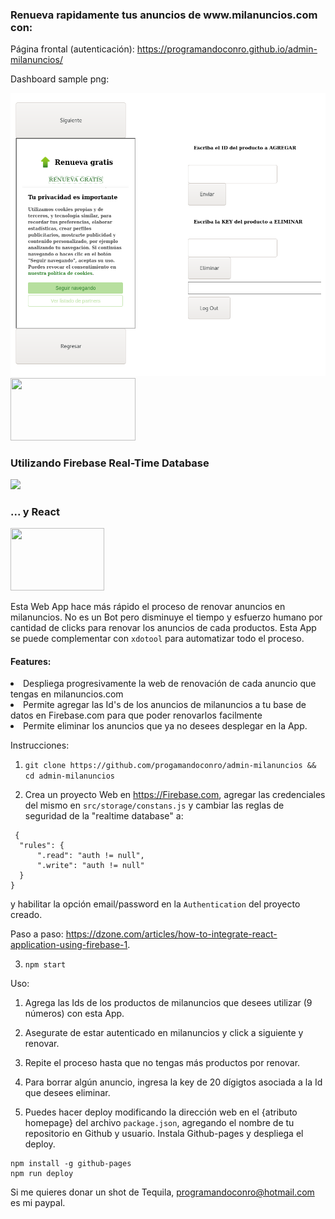 <html>
<h3> Renueva rapidamente tus anuncios de www.milanuncios.com con: </h3>
 
 Página frontal (autenticación):
 https://programandoconro.github.io/admin-milanuncios/
 
 Dashboard sample png:
 <div> <img src='https://raw.githubusercontent.com/progamandoconro/admin-milanuncios/master/sample.png' /> </div>
 
<img class="center" height="100" width="200" src='https://scm-milanuncios-frontend-pro.milanuncios.com/statics/images/common/logo.2676833a05.svg'/>
 
 <h3>Utilizando Firebase Real-Time Database </h3>
 
 <img class="center" src='https://www.gstatic.com/devrel-devsite/prod/vbf4f3f66222b8c8c17b31375459c4f918489da36926d67ecaab655b9dc1cf00f/firebase/images/lockup.png'/>
 
 <h3>... y React </h3>
 <img class="center" height="100" width="150" src='https://s3-us-west-2.amazonaws.com/devcodepro/media/blog/como-funciona-reactjs.png'/>
 

Esta Web App hace más rápido el proceso de renovar anuncios en milanuncios. No es un Bot pero disminuye el tiempo y esfuerzo humano por cantidad de clicks para renovar los anuncios de cada productos. Esta App se puede complementar con `xdotool` para automatizar todo el proceso. 

<h4>Features: </h4>
<li>Despliega progresivamente la web de renovación de cada anuncio que tengas en milanuncios.com</li>
<li>Permite agregar las Id's de los anuncios de milanuncios a tu base de datos en Firebase.com para que poder renovarlos facilmente</li>
<li>Permite eliminar los anuncios que ya no desees desplegar en la App.</li>

</html>

Instrucciones:

1. `git clone https://github.com/progamandoconro/admin-milanuncios && cd admin-milanuncios`

2. Crea un proyecto Web en https://Firebase.com, agregar las credenciales del mismo en `src/storage/constans.js` y cambiar las reglas de seguridad de la "realtime database" a:

```
 {
  "rules": {
      ".read": "auth != null",
      ".write": "auth != null"
  }
}
```

y habilitar la opción email/password en la `Authentication` del proyecto creado.

Paso a paso: https://dzone.com/articles/how-to-integrate-react-application-using-firebase-1.

3. `npm start`

Uso:

1. Agrega las Ids de los productos de milanuncios que desees utilizar (9 números) con esta App.

2. Asegurate de estar autenticado en milanuncios y click a siguiente y renovar.

3. Repite el proceso hasta que no tengas más productos por renovar.

4. Para borrar algún anuncio, ingresa la key de 20 dígigtos asociada a la Id que desees eliminar.

5. Puedes hacer deploy modificando la dirección web en el {atributo homepage} del archivo ```package.json```, agregando el nombre de tu repositorio en Github y usuario. Instala Github-pages y despliega el deploy.

```
npm install -g github-pages
npm run deploy
```
Si me quieres donar un shot de Tequila, programandoconro@hotmail.com es mi paypal.
